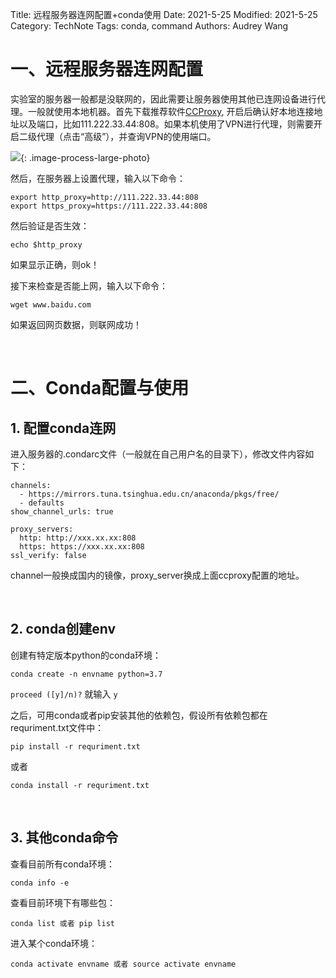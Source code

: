 Title: 远程服务器连网配置+conda使用 
Date: 2021-5-25
Modified: 2021-5-25
Category: TechNote
Tags: conda, command
Authors: Audrey Wang


# 一、远程服务器连网配置

实验室的服务器一般都是没联网的，因此需要让服务器使用其他已连网设备进行代理。一般就使用本地机器。首先下载推荐软件[CCProxy](https://www.youngzsoft.net/ccproxy/), 开启后确认好本地连接地址以及端口，比如111.222.33.44:808。如果本机使用了VPN进行代理，则需要开启二级代理（点击“高级”），并查询VPN的使用端口。

![]({static}/pictures/ccproxy.jpg){: .image-process-large-photo}

然后，在服务器上设置代理，输入以下命令：
```text
export http_proxy=http://111.222.33.44:808
export https_proxy=https://111.222.33.44:808
```
然后验证是否生效：
```text
echo $http_proxy
```
如果显示正确，则ok！

接下来检查是否能上网，输入以下命令：
```text
wget www.baidu.com
```
如果返回网页数据，则联网成功！


<br />

# 二、Conda配置与使用

## 1. 配置conda连网
进入服务器的.condarc文件（一般就在自己用户名的目录下），修改文件内容如下：
```text
channels:
  - https://mirrors.tuna.tsinghua.edu.cn/anaconda/pkgs/free/
  - defaults
show_channel_urls: true
 
proxy_servers:
  http: http://xxx.xx.xx:808
  https: https://xxx.xx.xx:808
ssl_verify: false
```
channel一般换成国内的镜像，proxy_server换成上面ccproxy配置的地址。

<br />

## 2. conda创建env
创建有特定版本python的conda环境：
```text
conda create -n envname python=3.7
```
`proceed ([y]/n)?` 就输入 `y`

之后，可用conda或者pip安装其他的依赖包，假设所有依赖包都在requriment.txt文件中：
```text
pip install -r requriment.txt
```
或者
```text
conda install -r requriment.txt
```

<br />

## 3. 其他conda命令
查看目前所有conda环境：
```text
conda info -e
```
查看目前环境下有哪些包：
```text
conda list 或者 pip list
```
进入某个conda环境：
```text
conda activate envname 或者 source activate envname
```
